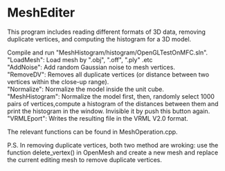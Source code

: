 MeshEditer
=============
This program includes reading different formats of 3D data, removing duplicate vertices, and computing the histogram for a 3D model.

Compile and run "MeshHistogram/histogram/OpenGLTestOnMFC.sln".   
"LoadMesh": Load mesh by ".obj", ".off", ".ply" .etc  
"AddNoise": Add random Gaussian noise to mesh vertices.  
"RemoveDV": Removes all duplicate vertices (or distance between two vertices within the close-up range).  
"Normalize": Normalize the model inside the unit cube.  
"MeshHistogram": Normalize the model first, then, randomly select 1000 pairs of vertices,compute a histogram of the distances between them and  print the histogram in the window. Invisible it by push this button again.
"VRMLEport": Writes the resulting file in the VRML V2.0 format.
  
The relevant functions can be found in MeshOperation.cpp.

P.S.
In removing duplicate vertices, both two method are wroking: use the function delete_vertex() in OpenMesh and create a new mesh and replace the current editing mesh to remove duplicate vertices.
